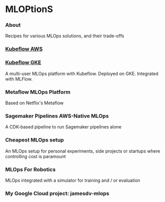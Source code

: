 # MLOPtionS

### About
Recipes for various MLOps solutions, and their trade-offs

### [Kubeflow AWS](./kubeflow_aws/)


### [Kubeflow GKE](./kubeflow_w_mlflow_gke/)
A multi-user MLOps platform with Kubeflow. Deployed on GKE. Integrated with MLFlow. 

### Metaflow MLOps Platform 
Based on Netflix's Metaflow

### Sagemaker Pipelines AWS-Native MLOps
A CDK-based pipeline to run Sagemaker pipelines alone

### Cheapest MLOps setup
An MLOps setup for personal experiments, side projects or startups where controlling cost is paramount

### MLOps For Robotics
MLOps integrated with a simulator for training and / or evaluation

### My Google Cloud project: jamesdv-mlops

